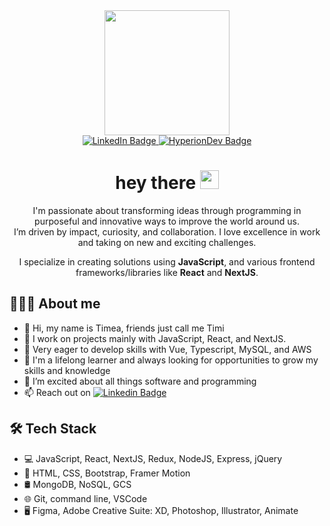 <div id="header" align="center">
  <img src="https://media.giphy.com/media/iIqmM5tTjmpOB9mpbn/giphy.gif" width="200">
  <div id="badges">
    <a href="https://www.linkedin.com/in/timea-pentek">
      <img src="https://img.shields.io/badge/LinkedIn-blue?style=for-the-badge&logo=linkedin&logoColor=white" alt="LinkedIn Badge"/>
    </a>
    <a href="https://www.hyperiondev.com/portfolio/100795/">
      <img src="https://img.shields.io/badge/HyperionDev-blue?style=for-the-badge" alt="HyperionDev Badge"/>
    </a>
  </div>
  <h1>
  hey there <img src="https://media.giphy.com/media/hvRJCLFzcasrR4ia7z/giphy.gif" width="30px"/>
  </h1>
  <p>I'm passionate about transforming ideas through programming in purposeful and innovative ways to improve the world around us.<br> I’m driven by impact, curiosity, and collaboration. I love excellence in work and taking on new and exciting challenges.</p>
  <p> I specialize in creating solutions using <b>JavaScript</b>, and various frontend frameworks/libraries like <b>React</b> and <b>NextJS</b>.</p>
</div>

<h2>👨🏻‍💻 About me</h2> 

- 👋 Hi, my name is Timea, friends just call me Timi
- 👀 I work on projects mainly with JavaScript, React, and NextJS.
- 🔭 Very eager to develop skills with Vue, Typescript, MySQL, and AWS
- 🌱 I'm a lifelong learner and always looking for opportunities to grow my skills and knowledge
- 💞️ I’m excited about all things software and programming
- 📫 Reach out on [![Linkedin Badge](https://img.shields.io/badge/-LinkedIn-blue?style=flat&logo=Linkedin&logoColor=white)](https://www.linkedin.com/in/timea-pentek)

<h2>🛠 Tech Stack</h2> 

- 💻 JavaScript, React, NextJS, Redux, NodeJS, Express, jQuery
- 💈 HTML, CSS, Bootstrap, Framer Motion
- 🛢 MongoDB, NoSQL, GCS
- 🌐 Git, command line, VSCode
- 🖥 Figma, Adobe Creative Suite: XD, Photoshop, Illustrator, Animate
